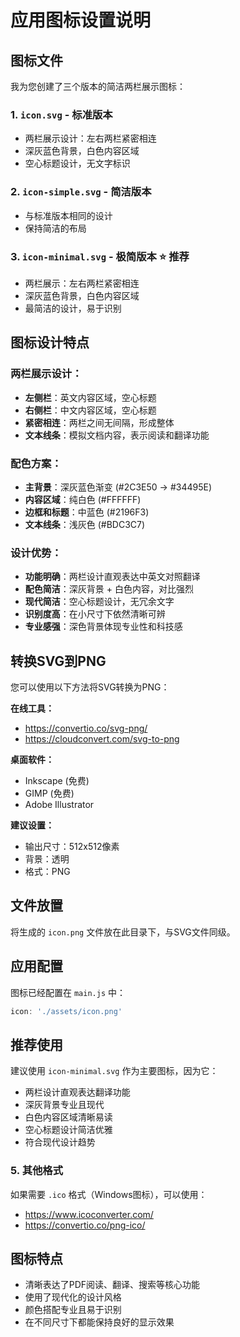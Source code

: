 # 应用图标设置说明

## 图标文件

我为您创建了三个版本的简洁两栏展示图标：

### 1. `icon.svg` - 标准版本
- 两栏展示设计：左右两栏紧密相连
- 深灰蓝色背景，白色内容区域
- 空心标题设计，无文字标识

### 2. `icon-simple.svg` - 简洁版本  
- 与标准版本相同的设计
- 保持简洁的布局

### 3. `icon-minimal.svg` - 极简版本 ⭐ 推荐
- 两栏展示：左右两栏紧密相连
- 深灰蓝色背景，白色内容区域
- 最简洁的设计，易于识别

## 图标设计特点

### 两栏展示设计：
- **左侧栏**：英文内容区域，空心标题
- **右侧栏**：中文内容区域，空心标题
- **紧密相连**：两栏之间无间隔，形成整体
- **文本线条**：模拟文档内容，表示阅读和翻译功能

### 配色方案：
- **主背景**：深灰蓝色渐变 (#2C3E50 → #34495E)
- **内容区域**：纯白色 (#FFFFFF)
- **边框和标题**：中蓝色 (#2196F3)
- **文本线条**：浅灰色 (#BDC3C7)

### 设计优势：
- **功能明确**：两栏设计直观表达中英文对照翻译
- **配色简洁**：深灰背景 + 白色内容，对比强烈
- **现代简洁**：空心标题设计，无冗余文字
- **识别度高**：在小尺寸下依然清晰可辨
- **专业感强**：深色背景体现专业性和科技感

## 转换SVG到PNG

您可以使用以下方法将SVG转换为PNG：

**在线工具：**
- https://convertio.co/svg-png/
- https://cloudconvert.com/svg-to-png

**桌面软件：**
- Inkscape (免费)
- GIMP (免费)
- Adobe Illustrator

**建议设置：**
- 输出尺寸：512x512像素
- 背景：透明
- 格式：PNG

## 文件放置

将生成的 `icon.png` 文件放在此目录下，与SVG文件同级。

## 应用配置

图标已经配置在 `main.js` 中：
```javascript
icon: './assets/icon.png'
```

## 推荐使用

建议使用 `icon-minimal.svg` 作为主要图标，因为它：
- 两栏设计直观表达翻译功能
- 深灰背景专业且现代
- 白色内容区域清晰易读
- 空心标题设计简洁优雅
- 符合现代设计趋势

### 5. 其他格式
如果需要 `.ico` 格式（Windows图标），可以使用：
- https://www.icoconverter.com/
- https://convertio.co/png-ico/

## 图标特点
- 清晰表达了PDF阅读、翻译、搜索等核心功能
- 使用了现代化的设计风格
- 颜色搭配专业且易于识别
- 在不同尺寸下都能保持良好的显示效果 